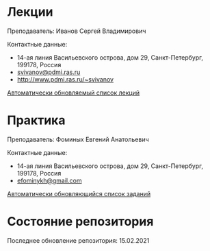   
# Лекции

Преподаватель: Иванов Сергей Владимирович

Контактные данные:
+ 14-ая линия Васильевского острова, дом 29, Санкт-Петербург, 199178, Россия
+ svivanov@pdmi.ras.ru
+ http://www.pdmi.ras.ru/~svivanov

[Автоматически обновляемый список лекций](http://www.pdmi.ras.ru/~svivanov/uni/uni.html)

# Практика

Преподаватель: Фоминых Евгений Анатольевич

Контактные данные:
+ 14-ая линия Васильевского острова, дом 29, Санкт-Петербург, 199178, Россия
+ efominykh@gmail.com

[Автоматически обновляющийся список заданий](http://mathcenter.spb.ru/nikaan/2020/topology3.pdf)

# Состояние репозитория

Последнее обновление репозитория: 15.02.2021
